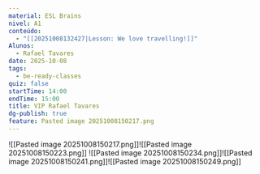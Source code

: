 ```yaml
---
material: ESL Brains
nivel: A1
conteúdo:
  - "[[20251008132427|Lesson: We love travelling!]]"
Alunos:
  - Rafael Tavares
date: 2025-10-08
tags:
  - be-ready-classes
quiz: false
startTime: 14:00
endTime: 15:00
title: VIP Rafael Tavares
dg-publish: true
feature: Pasted image 20251008150217.png
---
```

![[Pasted image 20251008150217.png]]![[Pasted image 20251008150223.png]]
![[Pasted image 20251008150234.png]]![[Pasted image 20251008150241.png]]![[Pasted image 20251008150249.png]]